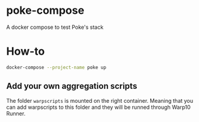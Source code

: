 # poke-compose
A docker compose to test Poke's stack

# How-to

```sh
docker-compose --project-name poke up
```

## Add your own aggregation scripts

The folder `warpscripts` is mounted on the right container. Meaning that you can add warpscripts to this folder and they will be runned through Warp10 Runner.